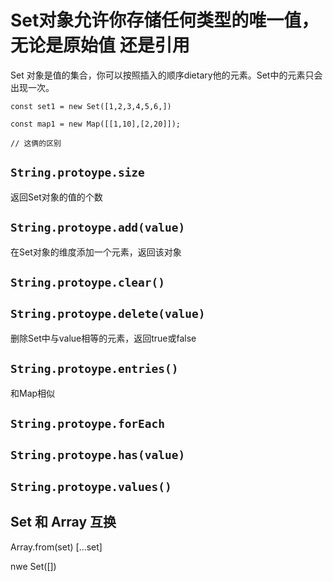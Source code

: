 # Set对象允许你存储任何类型的唯一值，无论是原始值 还是引用

Set 对象是值的集合，你可以按照插入的顺序dietary他的元素。Set中的元素只会出现一次。

```
const set1 = new Set([1,2,3,4,5,6,])

const map1 = new Map([[1,10],[2,20]]);

// 这俩的区别
```

## `String.protoype.size`

返回Set对象的值的个数

## `String.protoype.add(value)`

在Set对象的维度添加一个元素，返回该对象

## `String.protoype.clear()`


## `String.protoype.delete(value)`

删除Set中与value相等的元素，返回true或false

## `String.protoype.entries()`

和Map相似


## `String.protoype.forEach`

## `String.protoype.has(value)`

## `String.protoype.values()`



## Set 和 Array 互换
Array.from(set)
[...set]

nwe Set([])